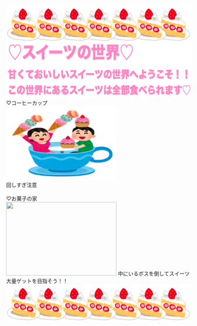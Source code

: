 
<img src="ケーキ.png" width="800" height="100"/>
<img src="title2.png" width="700" height="150"/>
♡コーヒーカップ<br>
<img src="coffee.png" width="300" height="200"/><br>
回しすぎ注意
<br>
<br>
♡お菓子の家<br>
<img src="家.png" width="300" height="200"/>
中にいるボスを倒してスイーツ大量ゲットを目指そう！！
<br>
<img src="ケーキ.png" width="800" height="100"/>
